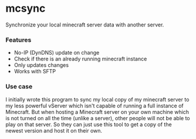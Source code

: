 # mcsync
Synchronize your local minecraft server data with another server.

### Features
* No-IP (DynDNS) update on change
* Check if there is an already running minecraft instance
* Only updates changes
* Works with SFTP

### Use case
I initially wrote this program to sync my local copy of my minecraft server to my less powerful vServer which isn't capable of running a full instance of Minecraft. But when hosting a Minecraft server on your own machine which is not turned on all the time (unlike a server), other people will not be able to play on that server. So they can just use this tool to get a copy of the newest version and host it on their own.
